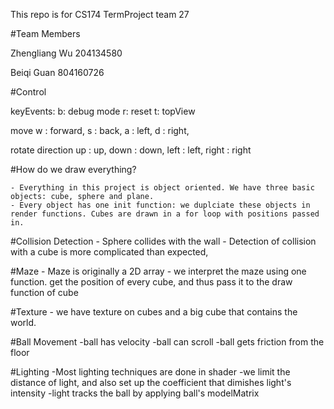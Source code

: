 This repo is for CS174 TermProject  team 27

#Team Members

Zhengliang Wu
204134580

Beiqi Guan
804160726

#Control

keyEvents:
b: debug mode
r: reset
t: topView

move
w  : forward,
s   : back,
a   : left,
d   : right,

rotate direction
up : up,
down : down,
left : left,
right : right




#How do we draw everything?

	- Everything in this project is object oriented. We have three basic objects: cube, sphere and plane.
	- Every object has one init function: we duplciate these objects in render functions. Cubes are drawn in a for loop with positions passed in.

#Collision Detection
	- Sphere collides with the wall
	- Detection of collision with a cube is more complicated than expected, 

#Maze
	- Maze is originally a 2D array
	- we interpret the maze using one function. get the position of every cube, and thus pass it to the draw function of cube

#Texture
	- we have texture on cubes and a big cube that contains the world.

#Ball Movement
	-ball has velocity
	-ball can scroll
	-ball gets friction from the floor

#Lighting
	-Most lighting techniques are done in shader
	-we limit the distance of light, and also set up the coefficient that dimishes light's intensity
	-light tracks the ball by applying ball's modelMatrix


